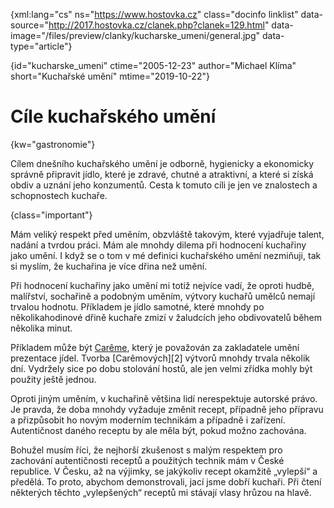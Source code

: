 
{xml:lang="cs" ns="https://www.hostovka.cz" class="docinfo linklist" data-source="http://2017.hostovka.cz/clanek.php?clanek=129.html" data-image="/files/preview/clanky/kucharske_umeni/general.jpg" data-type="article"}

{id="kucharske_umeni" ctime="2005-12-23" author="Michael Klíma" short="Kuchařské umění" mtime="2019-10-22"}

# Cíle kuchařského umění

{kw="gastronomie"}

Cílem dnešního kuchařského umění je odborně, hygienicky a ekonomicky správně připravit jídlo, které je zdravé, chutné a atraktivní, a které si získá obdiv a uznání jeho konzumentů. Cesta k tomuto cíli je jen ve znalostech a schopnostech kuchaře.

{class="important"}

Mám veliký respekt před uměním, obzvláště takovým, které vyjadřuje talent, nadání a tvrdou práci. Mám ale mnohdy dilema při hodnocení kuchařiny jako umění. I když se o tom v mé definici kuchařského umění nezmiňuji, tak si myslím, že kuchařina je více dřina než umění.

Při hodnocení kuchařiny jako umění mi totiž nejvíce vadí, že oproti hudbě, malířství, sochařině a podobným uměním, výtvory kuchařů umělců nemají trvalou hodnotu. Příkladem je jídlo samotné, které mnohdy po několikahodinové dřině kuchaře zmizí v žaludcích jeho obdivovatelů během několika minut.

Příkladem může být [Carême][1], který je považován za zakladatele umění prezentace jídel. Tvorba [Carêmových][2] výtvorů mnohdy trvala několik dní. Vydržely sice po dobu stolování hostů, ale jen velmi zřídka mohly být použity ještě jednou.

Oproti jiným uměním, v kuchařině většina lidí nerespektuje autorské právo. Je pravda, že doba mnohdy vyžaduje změnit recept, případně jeho přípravu a přizpůsobit ho novým moderním technikám a případně i zařízení. Autentičnost daného receptu by ale měla být, pokud možno zachována.

Bohužel musím říci, že nejhorší zkušenost s malým respektem pro zachování autentičnosti receptů a použitých technik mám v České republice. V Česku, až na výjimky, se jakýkoliv recept okamžitě „vylepší“ a předělá. To proto, abychom demonstrovali, jací jsme dobří kuchaři. Při čtení některých těchto „vylepšených“ receptů mi stávají vlasy hrůzou na hlavě.

 [1]: /careme

